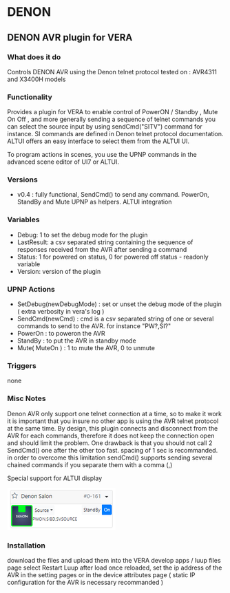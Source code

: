 # DENON
## DENON AVR plugin for VERA

### What does it do
Controls DENON AVR using the Denon telnet protocol
tested on : AVR4311 and X3400H models

### Functionality
Provides a plugin for VERA to enable control of PowerON / Standby , Mute On Off , and more generally sending a sequence of telnet commands
you can select the source input by using sendCmd("SITV") command for instance. SI commands are defined in Denon telnet protocol documentation. ALTUI offers an easy interface to select them from the ALTUI UI.

To program actions in scenes, you use the UPNP commands in the advanced scene editor of UI7 or ALTUI.

### Versions
* v0.4 : fully functional, SendCmd() to send any command. PowerOn, StandBy and Mute UPNP as helpers. ALTUI integration

### Variables
* Debug: 1 to set the debug mode for the plugin
* LastResult: a csv separated string containing the sequence of responses received from the AVR after sending a command
* Status: 1 for powered on status,  0 for powered off status - readonly variable
* Version: version of the plugin

### UPNP Actions
* SetDebug(newDebugMode) : set or unset the debug mode of the plugin ( extra verbosity in vera's log )
* SendCmd(newCmd) : cmd is a csv separated string of one or several commands to send to the AVR. for instance "PW?,SI?"
* PowerOn : to poweron the AVR
* StandBy : to put the AVR in standby mode
* Mute( MuteOn ) :  1 to mute the AVR,  0 to unmute

### Triggers
none

### Misc Notes
Denon AVR only support one telnet connection at a time, so to make it work it is important that you insure no other app is using the AVR telnet protocol at the same time.
By design, this plugin connects and disconnect from the AVR for each commands, therefore it does not keep the connection open and should limit the problem.
One drawback is that you should not call 2 SendCmd() one after the other too fast. spacing of 1 sec is recommanded. 
in order to overcome this limitation sendCmd() supports sending several chained commands if you separate them with a comma (,)

Special support for ALTUI display

![ALTUI image](https://raw.githubusercontent.com/amg0/Denon/master/Doc/Denon.PNG)

### Installation
download the files and upload them into the VERA develop apps / luup files page
select Restart Luup after load
once reloaded, set the ip address of the AVR in the setting pages or in the device attributes page
( static IP configuration for the AVR is necessary recommanded ) 